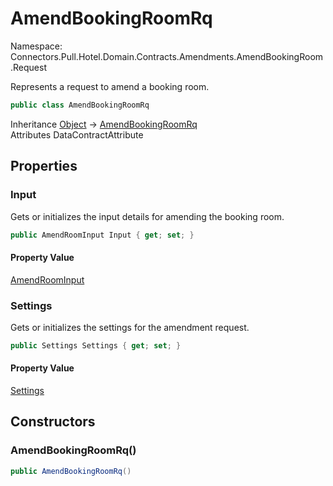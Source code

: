 # AmendBookingRoomRq

Namespace: Connectors.Pull.Hotel.Domain.Contracts.Amendments.AmendBookingRoom.Request

Represents a request to amend a booking room.

```csharp
public class AmendBookingRoomRq
```

Inheritance [Object](https://docs.microsoft.com/en-us/dotnet/api/system.object) → [AmendBookingRoomRq](./connectors.pull.hotel.domain.contracts.amendments.amendbookingroom.request.amendbookingroomrq)<br />
Attributes DataContractAttribute

## Properties

### **Input**

Gets or initializes the input details for amending the booking room.

```csharp
public AmendRoomInput Input { get; set; }
```

#### Property Value

[AmendRoomInput](./connectors.pull.hotel.domain.contracts.amendments.amendbookingroom.request.amendroominput)<br />

### **Settings**

Gets or initializes the settings for the amendment request.

```csharp
public Settings Settings { get; set; }
```

#### Property Value

[Settings](./connectors.pull.hotel.domain.contracts.common.settings)<br />

## Constructors

### **AmendBookingRoomRq()**

```csharp
public AmendBookingRoomRq()
```
